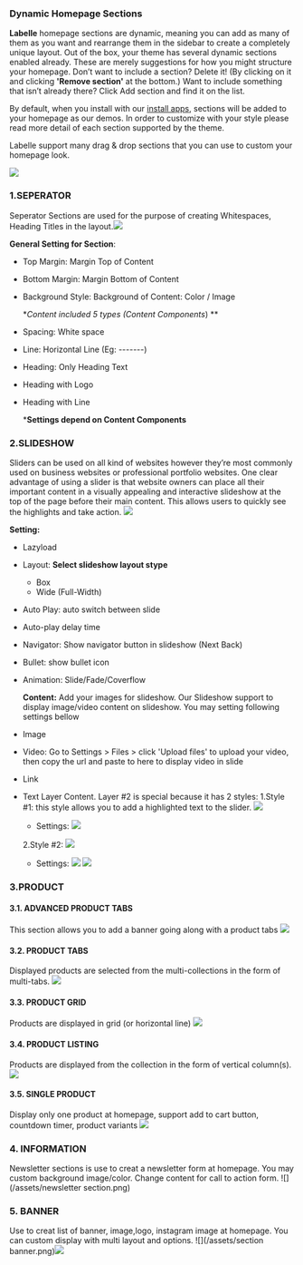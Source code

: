 ### **Dynamic Homepage Sections**

**Labelle** homepage sections are dynamic, meaning you can add as many of them as you want and rearrange them in the sidebar to create a completely unique layout. Out of the box, your theme has several dynamic sections enabled already. These are merely suggestions for how you might structure your homepage. Don’t want to include a section? Delete it! \(By clicking on it and clicking **'Remove section'** at the bottom.\) Want to include something that isn’t already there? Click Add section and find it on the list.

By default, when you install with our [install apps](https://install.arenathemes.com/admin/install), sections will be added to your homepage as our demos. In order to customize with your style please read more detail of each section supported by the theme.

Labelle support many drag & drop sections that you can use to custom your homepage look.

![](/assets/add_section.png)

### 1.SEPERATOR

Seperator Sections are used for the purpose of creating Whitespaces, Heading Titles in the layout.![](/assets/spacing-section.png)

**General Setting for Section**:

* Top Margin: Margin Top of Content

* Bottom Margin: Margin Bottom of Content

* Background Style: Background of Content: Color / Image

  **Content included 5 types \(Content Components*\)  **

* Spacing: White space

* Line: Horizontal Line \(Eg: -------\)

* Heading: Only Heading Text

* Heading with Logo

* Heading with Line

  ***Settings depend on Content Components**

### 2.SLIDESHOW

Sliders can be used on all kind of websites however they’re most commonly used on business websites or professional portfolio websites. One clear advantage of using a slider is that website owners can place all their important content in a visually appealing and interactive slideshow at the top of the page before their main content. This allows users to quickly see the highlights and take action. 
![](/assets/section-slideshow.png) 


**Setting:**

* Lazyload  
* Layout: **Select slideshow layout stype**  
  * Box   
  * Wide \(Full-Width\)
* Auto Play: auto switch between slide
* Auto-play delay time
* Navigator: Show navigator button in slideshow \(Next Back\)
* Bullet: show bullet icon
* Animation: Slide/Fade/Coverflow


  **Content:** Add your images for slideshow. Our Slideshow support to display image/video content on slideshow. You may setting following settings bellow

* Image

* Video: Go to Settings &gt; Files &gt; click 'Upload files' to upload your video, then copy the url and paste to here to display video in slide

* Link

* Text Layer Content. Layer #2 is special because it has 2 styles:
  1.Style #1: this style allows you to add a highlighted text to the slider.
  ![](/assets/slider_style_1.png)
    * Settings:
    ![](/assets/slider_lv1_settings.png)

  2.Style #2:
  ![](/assets/slider-lv2_03.jpg)
    *  Settings:
    ![](/assets/slider_style2_settings_1.png)
    ![](/assets/slider-style2-settings-2.png)
  

### 3.PRODUCT

#### 3.1. ADVANCED PRODUCT TABS

This section allows you to add a banner going along with a product tabs
![](/assets/advanced_product_tabs_03.jpg)

#### 3.2. PRODUCT TABS
Displayed products are selected from the multi-collections in the form of multi-tabs.
![](/assets/product-tabs.png)

#### 3.3. PRODUCT GRID
Products are displayed in grid \(or horizontal line\)
![](/assets/product_grid.png)

#### 3.4. PRODUCT LISTING
Products are displayed from the collection in the form of vertical column(s).
![](/assets/product-listing_06.jpg)  

#### 3.5. SINGLE PRODUCT

Display only one product at homepage, support add to cart button, countdown timer, product variants
![](/assets/single-product.png)

### 4. INFORMATION

Newsletter sections is use to creat a newsletter form at homepage. You may custom background image/color. Change content for call to action form. ![](/assets/newsletter section.png)

### 5. BANNER

Use to creat list of banner, image,logo, instagram image at homepage. You can custom display with multi layout and options. ![](/assets/section banner.png)![](/assets/section-banner-2.png)

[^1]: Some options here may effect to global website: collection page, product page.

